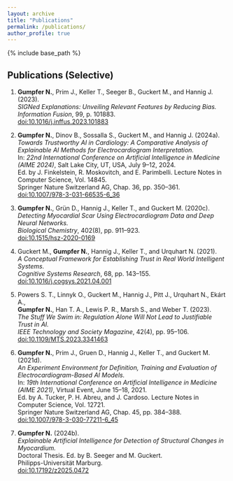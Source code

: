 ```yaml
---
layout: archive
title: "Publications"
permalink: /publications/
author_profile: true
---
```


{% include base_path %}

## Publications (Selective)

1. **Gumpfer N.**, Prim J., Keller T., Seeger B., Guckert M., and Hannig J. (2023).  
   *SIGNed Explanations: Unveiling Relevant Features by Reducing Bias.*  
   *Information Fusion*, 99, p. 101883.  
   [doi:10.1016/j.inffus.2023.101883](https://doi.org/10.1016/j.inffus.2023.101883)

2. **Gumpfer N.**, Dinov B., Sossalla S., Guckert M., and Hannig J. (2024a).  
   *Towards Trustworthy AI in Cardiology: A Comparative Analysis of Explainable AI Methods for Electrocardiogram Interpretation.*  
   In: *22nd International Conference on Artificial Intelligence in Medicine (AIME 2024)*, Salt Lake City, UT, USA, July 9–12, 2024.  
   Ed. by J. Finkelstein, R. Moskovitch, and E. Parimbelli. Lecture Notes in Computer Science, Vol. 14845.  
   Springer Nature Switzerland AG, Chap. 36, pp. 350–361.  
   [doi:10.1007/978-3-031-66535-6_36](https://doi.org/10.1007/978-3-031-66535-6_36)

3. **Gumpfer N.**, Grün D., Hannig J., Keller T., and Guckert M. (2020c).  
   *Detecting Myocardial Scar Using Electrocardiogram Data and Deep Neural Networks.*  
   *Biological Chemistry*, 402(8), pp. 911–923.  
   [doi:10.1515/hsz-2020-0169](https://doi.org/10.1515/hsz-2020-0169)

4. Guckert M., **Gumpfer N.**, Hannig J., Keller T., and Urquhart N. (2021).  
   *A Conceptual Framework for Establishing Trust in Real World Intelligent Systems.*  
   *Cognitive Systems Research*, 68, pp. 143–155.  
   [doi:10.1016/j.cogsys.2021.04.001](https://doi.org/10.1016/j.cogsys.2021.04.001)

5. Powers S. T., Linnyk O., Guckert M., Hannig J., Pitt J., Urquhart N., Ekárt A.,  
   **Gumpfer N.**, Han T. A., Lewis P. R., Marsh S., and Weber T. (2023).  
   *The Stuff We Swim in: Regulation Alone Will Not Lead to Justifiable Trust in AI.*  
   *IEEE Technology and Society Magazine*, 42(4), pp. 95–106.  
   [doi:10.1109/MTS.2023.3341463](https://doi.org/10.1109/MTS.2023.3341463)

6. **Gumpfer N.**, Prim J., Gruen D., Hannig J., Keller T., and Guckert M. (2021d).  
   *An Experiment Environment for Definition, Training and Evaluation of Electrocardiogram-Based AI Models.*  
   In: *19th International Conference on Artificial Intelligence in Medicine (AIME 2021)*, Virtual Event, June 15–18, 2021.  
   Ed. by A. Tucker, P. H. Abreu, and J. Cardoso. Lecture Notes in Computer Science, Vol. 12721.  
   Springer Nature Switzerland AG, Chap. 45, pp. 384–388.  
   [doi:10.1007/978-3-030-77211-6_45](https://doi.org/10.1007/978-3-030-77211-6_45)

7. **Gumpfer N.** (2024b).  
   *Explainable Artificial Intelligence for Detection of Structural Changes in Myocardium.*  
   Doctoral Thesis. Ed. by B. Seeger and M. Guckert.  
   Philipps-Universität Marburg.  
   [doi:10.17192/z2025.0472](https://doi.org/10.17192/z2025.0472)

